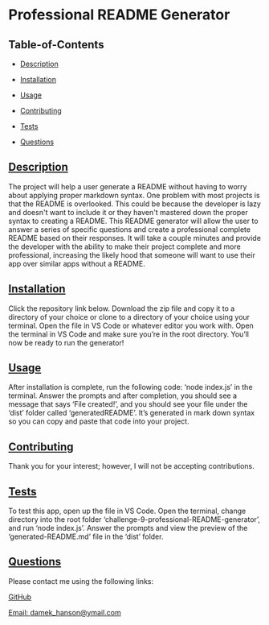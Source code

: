 
  # Professional README Generator
  
   
  ## Table-of-Contents
  * [Description](#description)
  * [Installation](#installation)
  * [Usage](#usage)
   
  * [Contributing](#contributing)
  * [Tests](#tests)
  * [Questions](#questions)
  
  ## [Description](#table-of-contents)
  The project will help a user generate a README without having to worry about applying proper markdown syntax.
  One problem with most projects is that the README is overlooked. This could be because the developer is lazy and doesn't want to include it or they haven't mastered down the proper syntax to creating a README.
  This README generator will allow the user to answer a series of specific questions and create a professional complete README based on their responses. It will take a couple minutes and provide the developer with the ability to make their project complete and more professional, increasing the likely hood that someone will want to use their app over similar apps without a README.
  ## [Installation](#table-of-contents)
  Click the repository link below. Download the zip file and copy it to a directory of your choice or clone to a directory of your choice using your terminal. Open the file in VS Code or whatever editor you work with. Open the terminal in VS Code and make sure you’re in the root directory. You’ll now be ready to run the generator!
  ## [Usage](#table-of-contents)
  After installation is complete, run the following code: ‘node index.js’ in the terminal. Answer the prompts and after completion, you should see a message that says ‘File created!’, and you should see your file under the ‘dist’ folder called ‘generatedREADME’. It’s generated in mark down syntax so you can copy and paste that code into your project.
  
   
  ## [Contributing](#table-of-contents)
  
  
 Thank you for your interest; however, I will not be accepting contributions.
   
  ## [Tests](#table-of-contents)
  To test this app, open up the file in VS Code. Open the terminal, change directory into the root folder ‘challenge-9-professional-README-generator’, and run ‘node index.js’. Answer the prompts and view the preview of the ‘generated-README.md’ file in the ‘dist’ folder.
  ## [Questions](#table-of-contents)
  Please contact me using the following links:
  
  [GitHub](https://github.com/Damek-H)
  
  [Email: damek_hanson@ymail.com](mailto:damek_hanson@ymail.com)
